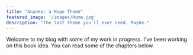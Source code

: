 ```yaml
---
title: "Ananke: a Hugo Theme"
featured_image: '/images/Home.jpg'
description: "The last theme you'll ever need. Maybe."
---
```

Welcome to my blog with some of my work in progress. I've been working on this book idea. You can read some of the chapters below.
